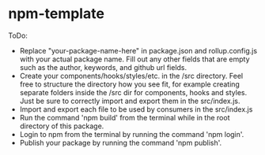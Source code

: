 <h1>npm-template</h1>
<p>ToDo:</p>
<ul>
<li>
Replace "your-package-name-here" in package.json and rollup.config.js with your actual package name. Fill out any other fields that are empty such as the author, keywords, and github url fields.
</li>
<li>
Create your components/hooks/styles/etc. in the /src directory. Feel free to structure the directory how you see fit, for example creating separate folders inside the /src dir for components, hooks and styles. Just be sure to correctly import and export them in the src/index.js.
</li>
<li>
Import and export each file to be used by consumers in the src/index.js
</li>
<li>
Run the command 'npm build' from the terminal while in the root directory of this package.
</li>
<li>Login to npm from the terminal by running the command 'npm login'.
</li>
<li>
Publish your package by running the command 'npm publish'.
</li>
</ul>
